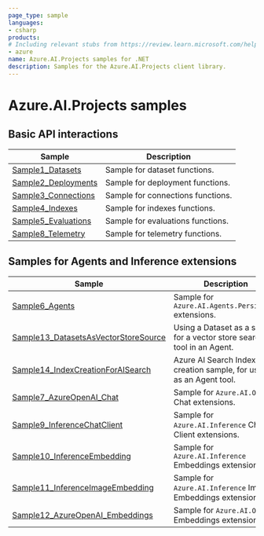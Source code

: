 ```yaml
---
page_type: sample
languages:
- csharp
products:
# Including relevant stubs from https://review.learn.microsoft.com/help/contribute/metadata-taxonomies#product
- azure
name: Azure.AI.Projects samples for .NET
description: Samples for the Azure.AI.Projects client library.
---
```


# Azure.AI.Projects samples

## Basic API interactions

| Sample | Description |
| ------ | ----------- |
| [Sample1_Datasets](https://github.com/Azure/azure-sdk-for-net/blob/main/sdk/ai/Azure.AI.Projects/samples/Sample1_Datasets.md) | Sample for dataset functions. |
| [Sample2_Deployments](https://github.com/Azure/azure-sdk-for-net/blob/main/sdk/ai/Azure.AI.Projects/samples/Sample2_Deployments.md) | Sample for deployment functions. |
| [Sample3_Connections](https://github.com/Azure/azure-sdk-for-net/blob/main/sdk/ai/Azure.AI.Projects/samples/Sample3_Connections.md) | Sample for connections functions. |
| [Sample4_Indexes](https://github.com/Azure/azure-sdk-for-net/blob/main/sdk/ai/Azure.AI.Projects/samples/Sample4_Indexes.md) | Sample for indexes functions. |
| [Sample5_Evaluations](https://github.com/Azure/azure-sdk-for-net/blob/main/sdk/ai/Azure.AI.Projects/samples/Sample5_Evaluations.md) | Sample for evaluations functions. |
| [Sample8_Telemetry](https://github.com/Azure/azure-sdk-for-net/blob/main/sdk/ai/Azure.AI.Projects/samples/Sample8_Telemetry.md) | Sample for telemetry functions. |

## Samples for Agents and Inference extensions

| Sample | Description |
| ------ | ----------- |
| [Sample6_Agents](https://github.com/Azure/azure-sdk-for-net/blob/main/sdk/ai/Azure.AI.Projects/samples/Sample6_Agents.md) | Sample for `Azure.AI.Agents.Persistent` extensions. |
| [Sample13_DatasetsAsVectorStoreSource](https://github.com/Azure/azure-sdk-for-net/blob/main/sdk/ai/Azure.AI.Projects/samples/Sample13_DatasetsAsVectorStoreSource.md) | Using a Dataset as a source for a vector store search tool in an Agent. |
| [Sample14_IndexCreationForAISearch](https://github.com/Azure/azure-sdk-for-net/blob/main/sdk/ai/Azure.AI.Projects/samples/Sample14_IndexCreationForAISearch.md) | Azure AI Search Index creation sample, for usage as an Agent tool. |
| [Sample7_AzureOpenAI_Chat](https://github.com/Azure/azure-sdk-for-net/blob/main/sdk/ai/Azure.AI.Projects/samples/Sample7_AzureOpenAI_Chat.md) | Sample for `Azure.AI.OpenAI` Chat extensions. |
| [Sample9_InferenceChatClient](https://github.com/Azure/azure-sdk-for-net/blob/main/sdk/ai/Azure.AI.Projects/samples/Sample9_InferenceChatClient.md) | Sample for `Azure.AI.Inference` Chat Client extensions. |
| [Sample10_InferenceEmbedding](https://github.com/Azure/azure-sdk-for-net/blob/main/sdk/ai/Azure.AI.Projects/samples/Sample10_InferenceEmbedding.md) | Sample for `Azure.AI.Inference` Embeddings extensions. |
| [Sample11_InferenceImageEmbedding](https://github.com/Azure/azure-sdk-for-net/blob/main/sdk/ai/Azure.AI.Projects/samples/Sample11_InferenceImageEmbedding.md) | Sample for `Azure.AI.Inference` Image Embeddings extensions. |
| [Sample12_AzureOpenAI_Embeddings](https://github.com/Azure/azure-sdk-for-net/blob/main/sdk/ai/Azure.AI.Projects/samples/Sample12_AzureOpenAI_Embeddings.md) | Sample for `Azure.AI.OpenAI` Embeddings extensions. |
